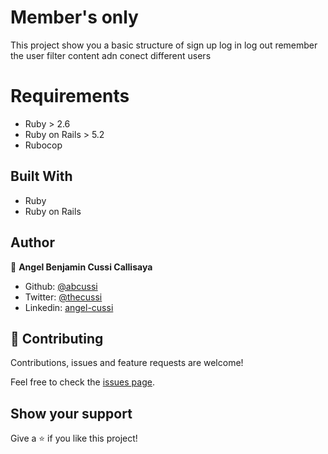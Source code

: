# Member's only
This project show you a basic structure of sign up log in log out remember the user filter content adn conect different users 

# Requirements

- Ruby > 2.6
- Ruby on Rails > 5.2
- Rubocop

## Built With

- Ruby
- Ruby on Rails

## Author

👤 **Angel Benjamin Cussi Callisaya**

- Github: [@abcussi](https://github.com/abcussi)
- Twitter: [@thecussi](https://twitter.com/thecussi)
- Linkedin: [angel-cussi](https://www.linkedin.com/in/angel-cussi-1b2310174/)

## 🤝 Contributing

Contributions, issues and feature requests are welcome!

Feel free to check the [issues page](issues/).

## Show your support

Give a ⭐️ if you like this project!